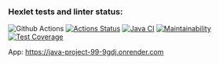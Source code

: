 ### Hexlet tests and linter status:
![Github Actions](https://github.com/VitalikMetallik/java-project-99/actions/workflows/github-actions-demo.yml/badge.svg)
[![Actions Status](https://github.com/VitalikMetallik/java-project-99/actions/workflows/hexlet-check.yml/badge.svg)](https://github.com/VitalikMetallik/java-project-99/actions)
[![Java CI](https://github.com/VitalikMetallik//java-project-99/actions/workflows/gradle.yml/badge.svg)](https://github.com/VitalikMetallik//java-project-99/actions/workflows/gradle.yml)
[![Maintainability](https://api.codeclimate.com/v1/badges/d08e396efd9de2ec6cd0/maintainability)](https://codeclimate.com/github/VitalikMetallik/java-project-99/maintainability)
[![Test Coverage](https://api.codeclimate.com/v1/badges/d08e396efd9de2ec6cd0/test_coverage)](https://codeclimate.com/github/VitalikMetallik/java-project-99/test_coverage)

App: https://java-project-99-9gdj.onrender.com
